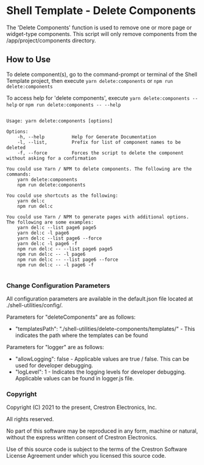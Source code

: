 # Shell Template - Delete Components

The 'Delete Components' function is used to remove one or more page or widget-type components. This script will only remove components from the /app/project/components directory.


## How to Use
To delete component(s), go to the command-prompt or terminal of the Shell Template project, then execute `yarn delete:components` or `npm run delete:components`

To access help for 'delete components', execute `yarn delete:components --help` or `npm run delete:components -- --help`

```

Usage: yarn delete:components [options]

Options:
    -h, --help          Help for Generate Documentation
    -l, --list,         Prefix for list of component names to be deleted
    -f, --force         Forces the script to delete the component without asking for a confirmation

You could use Yarn / NPM to delete components. The following are the commands:
    yarn delete:components
    npm run delete:components

You could use shortcuts as the following:
    yarn del:c
    npm run del:c

You could use Yarn / NPM to generate pages with additional options. The following are some examples:
    yarn del:c --list page6 page5
    yarn del:c -l page6
    yarn del:c --list page6 --force
    yarn del:c -l page6 -f
    npm run del:c -- --list page6 page5
    npm run del:c -- -l page6
    npm run del:c -- --list page6 --force
    npm run del:c -- -l page6 -f
  
```

### Change Configuration Parameters

All configuration parameters are available in the default.json file located at ./shell-utilities/config/.

Parameters for "deleteComponents" are as follows:
- "templatesPath": "./shell-utilities/delete-components/templates/" - This indicates the path where the templates can be found
	
Parameters for "logger" are as follows:
- "allowLogging": false - Applicable values are true / false. This can be used for developer debugging.
- "logLevel": 1 - Indicates the logging levels for developer debugging. Applicable values can be found in logger.js file. 


### Copyright
Copyright (C) 2021 to the present, Crestron Electronics, Inc.

All rights reserved.

No part of this software may be reproduced in any form, machine
or natural, without the express written consent of Crestron Electronics.

Use of this source code is subject to the terms of the Crestron Software License Agreement 
under which you licensed this source code. 
